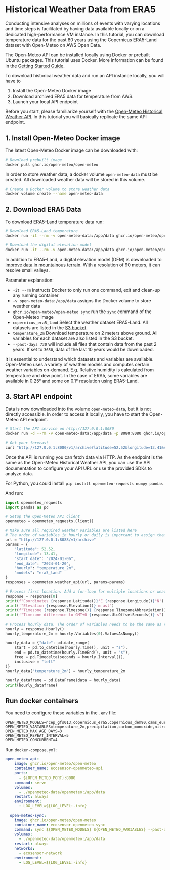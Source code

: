 # Historical Weather Data from ERA5

Conducting intensive analyses on millions of events with varying locations and time steps is facilitated by having data available locally or on a dedicated high-performance VM instance. In this tutorial, you can download temperature data for the past 80 years using the Copernicus ERA5-Land dataset with Open-Meteo on AWS Open Data.

The Open-Meteo API can be installed locally using Docker or prebuilt Ubuntu packages. This tutorial uses Docker. More information can be found in the [Getting Started Guide](https://github.com/open-meteo/open-meteo/blob/main/docs/getting-started.md).

To download historical weather data and run an API instance locally, you will have to
1. Install the Open-Meteo Docker image
2. Download archived ERA5 data for temperature from AWS.
3. Launch your local API endpoint

Before you start, please familiarize yourself with the [Open-Meteo Historical Weather API](https://open-meteo.com/en/docs/historical-weather-api). In this tutorial you will basically replicate the same API endpoint.

## 1. Install Open-Meteo Docker image

The latest Open-Meteo Docker image can be downloaded with:

```bash
# Download prebuilt image
docker pull ghcr.io/open-meteo/open-meteo
```

In order to store weather data, a docker volume `open-meteo-data` must be created. All downloaded weather data will be stored in this volume.

```bash
# Create a Docker volume to store weather data
docker volume create --name open-meteo-data
```


## 2. Download ERA5 Data

To download ERA5-Land temperature data run:

```bash
# Download ERA5-Land temperature
docker run -it --rm -v open-meteo-data:/app/data ghcr.io/open-meteo/open-meteo sync copernicus_era5_land temperature_2m --past-days 730

# Download the digital elevation model
docker run -it --rm -v open-meteo-data:/app/data ghcr.io/open-meteo/open-meteo sync copernicus_dem90 static
```

In addition to ERA5-Land, a digital elevation model (DEM) is downloaded to [improve data in mountainous terrain](https://openmeteo.substack.com/p/improving-weather-forecasts-with). With a resolution of 90 meters, it can resolve small valleys.

Parameter explanation:
- `-it --rm` instructs Docker to only run one command, exit and clean-up any running container
- `-v open-meteo-data:/app/data` assigns the Docker volume to store weather data
- `ghcr.io/open-meteo/open-meteo sync` run the `sync` command of the Open-Meteo Image
- `copernicus_era5_land` Select the weather dataset ERA5-Land. All datasets are listed in the [S3 bucket](https://openmeteo.s3.amazonaws.com/index.html#data/).
- `temperature_2m` Download temperature on 2 meters above ground. All variables for each dataset are also listed in the S3 bucket.
- `--past-days 730` will include all files that contain data from the past 2 years. If set to `3650`, data of the last 10 years would be downloaded.

It is essential to understand which datasets and variables are available. Open-Meteo uses a variety of weather models and computes certain weather variables on-demand. E.g. Relative humidity is calculated from temperature and dew point. In the case of ERA5, some variables are available in 0.25° and some on 0.1° resolution using ERA5-Land.

## 3. Start API endpoint

Data is now downloaded into the volume `open-meteo-data`, but it is not directly accessible. In order to access it locally, you have to start the Open-Meteo API endpoint.

```bash
# Start the API service on http://127.0.0.1:8080
docker run -d --rm -v open-meteo-data:/app/data -p 8080:8080 ghcr.io/open-meteo/open-meteo

# Get your forecast
curl "http://127.0.0.1:8080/v1/archive?latitude=52.52&longitude=13.41&start_date=2024-01-06&end_date=2024-01-20&hourly=temperature_2m&models=era5_land"
```

Once the API is running you can fetch data via HTTP. As the endpoint is the same as the Open-Meteo Historical Weather API, you can use the API documentation to configure your API URL or use the provided SDKs to analyze data.

For Python, you could install `pip install openmeteo-requests numpy pandas`

And run:

```python
import openmeteo_requests
import pandas as pd

# Setup the Open-Meteo API client
openmeteo = openmeteo_requests.Client()

# Make sure all required weather variables are listed here
# The order of variables in hourly or daily is important to assign them correctly below
url = "http://127.0.0.1:8088/v1/archive"
params = {
	"latitude": 52.52,
	"longitude": 13.41,
	"start_date": "2024-01-06",
	"end_date": "2024-01-20",
	"hourly": "temperature_2m",
	"models": "era5_land"
}
responses = openmeteo.weather_api(url, params=params)

# Process first location. Add a for-loop for multiple locations or weather models
response = responses[0]
print(f"Coordinates {response.Latitude()}°E {response.Longitude()}°N")
print(f"Elevation {response.Elevation()} m asl")
print(f"Timezone {response.Timezone()} {response.TimezoneAbbreviation()}")
print(f"Timezone difference to GMT+0 {response.UtcOffsetSeconds()} s")

# Process hourly data. The order of variables needs to be the same as requested.
hourly = response.Hourly()
hourly_temperature_2m = hourly.Variables(0).ValuesAsNumpy()

hourly_data = {"date": pd.date_range(
	start = pd.to_datetime(hourly.Time(), unit = "s"),
	end = pd.to_datetime(hourly.TimeEnd(), unit = "s"),
	freq = pd.Timedelta(seconds = hourly.Interval()),
	inclusive = "left"
)}
hourly_data["temperature_2m"] = hourly_temperature_2m

hourly_dataframe = pd.DataFrame(data = hourly_data)
print(hourly_dataframe)
```

## Run docker containers

You need to configure these variables in the `.env` file:

```
OPEN_METEO_MODELS=ncep_gfs013,copernicus_era5,copernicus_dem90,cams_europe
OPEN_METEO_VARIABLES=temperature_2m,precipitation,carbon_monoxide,nitrogen_dioxide,ozone,pm10,pm2_5
OPEN_METEO_MAX_AGE_DAYS=3
OPEN_METEO_REPEAT_INTERVAL=5
OPEN_METEO_CONCURRENT=4
```

Run `docker-compose.yml`:

```yaml
open-meteo-api:
    image: ghcr.io/open-meteo/open-meteo
    container_name: ecosensor-openmeteo-api
    ports:
      - ${OPEN_METEO_PORT}:8080
    command: serve
    volumes:
      - ./openmeteo-data/openmeteo:/app/data
    restart: always
    environment:
      - LOG_LEVEL=${LOG_LEVEL:-info}

  open-meteo-sync:
    image: ghcr.io/open-meteo/open-meteo
    container_name: ecosensor-openmeteo-sync
    command: sync ${OPEN_METEO_MODELS} ${OPEN_METEO_VARIABLES} --past-days ${OPEN_METEO_MAX_AGE_DAYS} --repeat-interval ${OPEN_METEO_REPEAT_INTERVAL} --concurrent ${OPEN_METEO_CONCURRENT}
    volumes:
      - ./openmeteo-data/openmeteo:/app/data
    restart: always
    networks:
      - ecosensor-network
    environment:
      - LOG_LEVEL=${LOG_LEVEL:-info}
```
